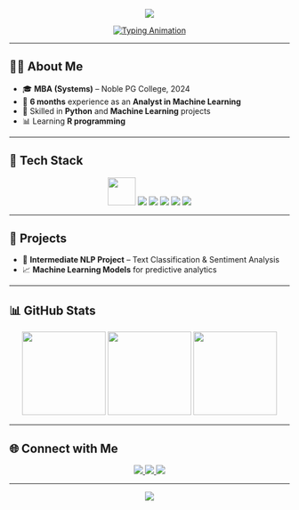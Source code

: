 <!-- Banner -->
<p align="center">
  <img src="https://capsule-render.vercel.app/api?type=waving&color=0:00c6ff,100:0072ff&height=200&section=header&text=Uday%20Bhasker&fontSize=40&fontColor=ffffff" />
</p>

<!-- Typing Effect -->
<p align="center">
  <a href="https://github.com/yourusername">
    <img src="https://readme-typing-svg.herokuapp.com?size=24&duration=4000&color=00C6FF&center=true&vCenter=true&width=600&lines=Machine+Learning+Enthusiast;Postgraduate+Student;Data+Analysis;R+Programming+Learner" alt="Typing Animation" />
  </a>
</p>

---

## 👨‍💻 About Me
- 🎓 **MBA (Systems)** – Noble PG College, 2024  
- 💼 **6 months** experience as an **Analyst in Machine Learning**  
- 🐍 Skilled in **Python** and **Machine Learning** projects  
- 📊 Learning **R programming**   

---

## 🚀 Tech Stack

<p align="center">
  <img src="https://skillicons.dev/icons?i=python,r,mysql,git,github,vscode" height="50" />
  <img src="https://img.shields.io/badge/scikit--learn-F7931E?style=for-the-badge&logo=scikit-learn&logoColor=white"/>
  <img src="https://img.shields.io/badge/pandas-150458?style=for-the-badge&logo=pandas&logoColor=white"/>
  <img src="https://img.shields.io/badge/matplotlib-004B87?style=for-the-badge"/>
  <img src="https://img.shields.io/badge/dplyr-276DC3?style=for-the-badge"/>
  <img src="https://img.shields.io/badge/r2rtf-ff69b4?style=for-the-badge"/>
</p>

---

## 📌 Projects 
- 🤖 **Intermediate NLP Project** – Text Classification & Sentiment Analysis  
- 📈 **Machine Learning Models** for predictive analytics  

---

## 📊 GitHub Stats

<p align="center">
  <img src="https://github-readme-streak-stats.herokuapp.com/?user=yourusername&theme=tokyonight&hide_border=false" height="150" />
  <img src="https://github-readme-stats.vercel.app/api?username=yourusername&show_icons=true&theme=tokyonight" height="150"/>
  <img src="https://github-readme-stats.vercel.app/api/top-langs/?username=yourusername&layout=compact&theme=tokyonight" height="150"/>
</p>

---

## 🌐 Connect with Me

<p align="center">
  <a href="https://www.linkedin.com/" target="_blank">
    <img src="https://img.shields.io/badge/LinkedIn-0A66C2?style=for-the-badge&logo=linkedin&logoColor=white"/>
  </a>
  <a href="mailto:bhaskeruday.777@gmail.com">
    <img src="https://img.shields.io/badge/Email-D14836?style=for-the-badge&logo=gmail&logoColor=white"/>
  </a>
  <a href="https://github.com/yourusername" target="_blank">
    <img src="https://img.shields.io/badge/GitHub-171515?style=for-the-badge&logo=github&logoColor=white"/>
  </a>
</p>

---

<!-- Footer Banner -->
<p align="center">
  <img src="https://capsule-render.vercel.app/api?type=waving&color=0:0072ff,100:00c6ff&height=120&section=footer"/>
</p>

